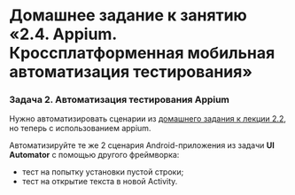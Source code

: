 # Домашнее задание к занятию «2.4. Appium. Кроссплатформенная мобильная автоматизация тестирования»



### Задача 2. Автоматизация тестирования Appium

Нужно автоматизировать сценарии из [домашнего задания к лекции 2.2](https://github.com/netology-code/mqa-homeworks/blob/main/2.2%20UI%20Automator/2.2.md), но теперь с использованием appium.

Автоматизируйте те же 2 сценария Android-приложения из задачи **UI Automator** с помощью другого фреймворка:
- тест на попытку установки пустой строки;
- тест на открытие текста в новой Activity.
